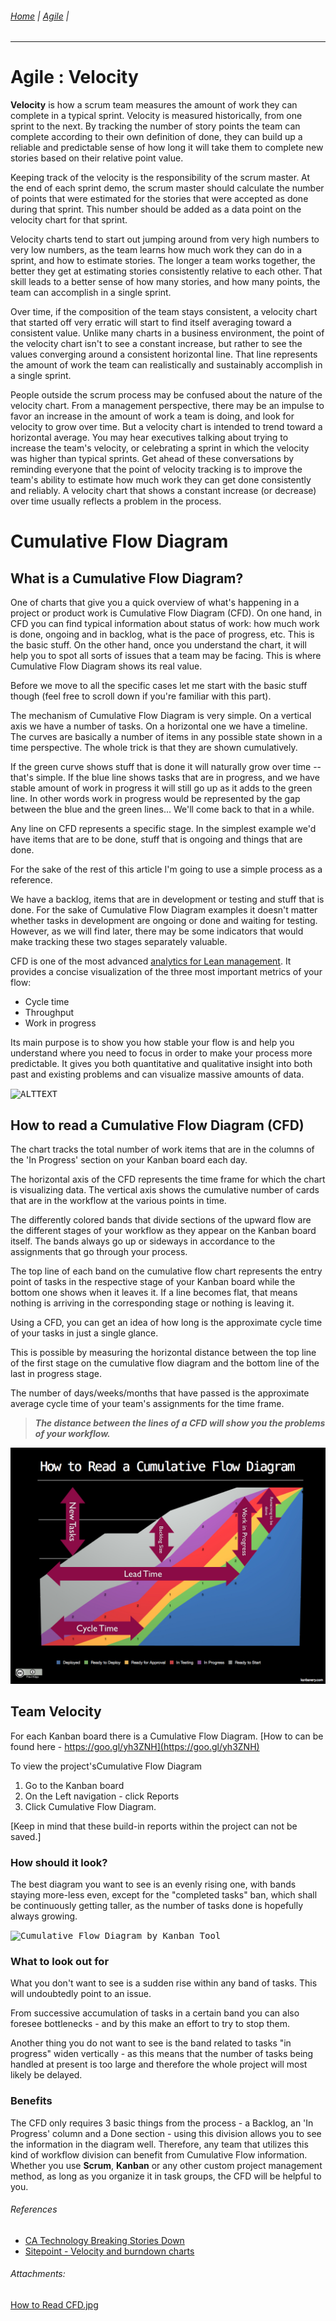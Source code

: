 ###### [Home](https://github.com/RyKaj/Documentation/blob/master/README.md) | [Agile](https://github.com/RyKaj/Documentation/tree/master/Agile/README.md) |
------------


Agile : Velocity 
================


**Velocity** is how a scrum team measures the amount of work they can complete in a typical sprint. Velocity is measured historically, from one sprint to the next. By tracking the number of story points the team can complete according to their own definition of done, they can build up a reliable and predictable sense of how long it will take them to complete new stories based on their relative point value.

Keeping track of the velocity is the responsibility of the scrum master. At the end of each sprint demo, the scrum master should calculate the number of points that were estimated for the stories that were accepted as done during that sprint. This number should be added as a data point on the velocity chart for that sprint.

Velocity charts tend to start out jumping around from very high numbers to very low numbers, as the team learns how much work they can do in a sprint, and how to estimate stories. The longer a team works together, the better they get at estimating stories consistently relative to each other. That skill leads to a better sense of how many stories, and how many points, the team can accomplish in a single sprint.

Over time, if the composition of the team stays consistent, a velocity chart that started off very erratic will start to find itself averaging toward a consistent value. Unlike many charts in a business environment, the point of the velocity chart isn't to see a constant increase, but rather to see the values converging around a consistent horizontal line. That line represents the amount of work the team can realistically and sustainably accomplish in a single sprint.



People outside the scrum process may be confused about the nature of the velocity chart. From a management perspective, there may be an impulse to favor an increase in the amount of work a team is doing, and look for velocity to grow over time. But a velocity chart is intended to trend toward a horizontal average. You may hear executives talking about trying to increase the team's velocity, or celebrating a sprint in which the velocity was higher than typical sprints. Get ahead of these conversations by reminding everyone that the point of velocity tracking is to improve the team's ability to estimate how much work they can get done consistently and reliably. A velocity chart that shows a constant increase (or decrease) over time usually reflects a problem in the process.



Cumulative Flow Diagram
=======================

What is a Cumulative Flow Diagram? 
----------------------------------

One of charts that give you a quick overview of what's happening in a project or product work is Cumulative Flow Diagram (CFD). On one hand, in CFD you can find typical information about status of work: how much work is done, ongoing and in backlog, what is the pace of progress, etc. This is the basic stuff. On the other hand, once you understand the chart, it will help you to spot all sorts of issues that a team may be facing. This is where Cumulative Flow Diagram shows its real value.

Before we move to all the specific cases let me start with the basic stuff though (feel free to scroll down if you're familiar with this part).

The mechanism of Cumulative Flow Diagram is very simple. On a vertical axis we have a number of tasks. On a horizontal one we have a timeline. The curves are basically a number of items in any possible state shown in a time perspective. The whole trick is that they are shown cumulatively.

If the green curve shows stuff that is done it will naturally grow over time -- that's simple. If the blue line shows tasks that are in progress, and we have stable amount of work in progress it will still go up as it adds to the green line. In other words work in progress would be represented by the gap between the blue and the green lines... We'll come back to that in a while.

Any line on CFD represents a specific stage. In the simplest example we'd have items that are to be done, stuff that is ongoing and things that are done.

For the sake of the rest of this article I'm going to use a simple process as a reference.

We have a backlog, items that are in development or testing and stuff that is done. For the sake of Cumulative Flow Diagram examples it doesn't matter whether tasks in development are ongoing or done and waiting for testing. However, as we will find later, there may be some indicators that would make tracking these two stages separately valuable.

CFD is one of the most advanced [analytics for Lean management](https://kanbanize.com/kanban-resources/kanban-analytics/). It provides a concise visualization of the three most important metrics of your flow:

-   Cycle time
-   Throughput
-   Work in progress

Its main purpose is to show you how stable your flow is and help you understand where you need to focus in order to make your process more predictable. It gives you both quantitative and qualitative insight into both past and existing problems and can visualize massive amounts of data.

<kbd>![ALTTEXT](https://kanbanize.com/wp-content/uploads/website-images/kanban-resources/cumulative-flow-diagram-kanbanize.png)


How to read a Cumulative Flow Diagram (CFD) 
-------------------------------------------

The chart tracks the total number of work items that are in the columns of the \'In Progress\' section on your Kanban board each day.

The horizontal axis of the CFD represents the time frame for which the chart is visualizing data. The vertical axis shows the cumulative number of cards that are in the workflow at the various points in time.

The differently colored bands that divide sections of the upward flow are the different stages of your workflow as they appear on the Kanban board itself. The bands always go up or sideways in accordance to the assignments that go through your process.

The top line of each band on the cumulative flow chart represents the entry point of tasks in the respective stage of your Kanban board while the bottom one shows when it leaves it. If a line becomes flat, that means nothing is arriving in the corresponding stage or nothing is leaving it.

Using a CFD, you can get an idea of how long is the approximate cycle time of your tasks in just a single glance.

This is possible by measuring the horizontal distance between the top line of the first stage on the cumulative flow diagram and the bottom line of the last in progress stage.

The number of days/weeks/months that have passed is the approximate average cycle time of your team's assignments for the time frame.

> ***The distance between the lines of a CFD will show you the problems of your workflow.***

<kbd><img src="./attachments/451819532.jpg" alt="">

Team Velocity
-------------

For each Kanban board there is a Cumulative Flow Diagram. [How to can be found here - https://goo.gl/yh3ZNH](https://goo.gl/yh3ZNH)

To view the project\'sCumulative Flow Diagram

1.  Go to the Kanban board
2.  On the Left navigation - click Reports
3.  Click Cumulative Flow Diagram.

[Keep in mind that these build-in reports within the project can not be saved.]

### How should it look?

The best diagram you want to see is an evenly rising one, with bands
staying more-less even, except for the \"completed tasks\" ban, which
shall be continuously getting taller, as the number of tasks done is
hopefully always growing.

<kbd>![Cumulative Flow Diagram by Kanban Tool](https://static.kanbantool.com/kanban+landing/kanban-cumulative-flow-diagram/kanban-tool-cumulative-flow-diagram.png)

### What to look out for

What you don\'t want to see is a sudden rise within any band of tasks.
This will undoubtedly point to an issue.

From successive accumulation of tasks in a certain band you can also
foresee bottlenecks - and by this make an effort to try to stop them.

Another thing you do not want to see is the band related to tasks \"in
progress\" widen vertically - as this means that the number of tasks
being handled at present is too large and therefore the whole project
will most likely be delayed.

### Benefits

The CFD only requires 3 basic things from the process - a Backlog, an
\'In Progress\' column and a Done section - using this division allows
you to see the information in the diagram well. Therefore, any team that
utilizes this kind of workflow division can benefit from Cumulative Flow
information. Whether you use **Scrum**, **Kanban** or any other custom
project management method, as long as you organize it in task groups,
the CFD will be helpful to you.

###### References

-   [CA Technology Breaking Stories Down](https://docs.ca.com/en-us/ca-agile-central/saas/breaking-stories-down)
-   [Sitepoint - Velocity and burndown charts](https://www.sitepoint.com/scrum-artifacts-velocity-and-burndown-charts/)

###### Attachments: 

[How to Read CFD.jpg](attachments/451819528/451819532.jpg) 
